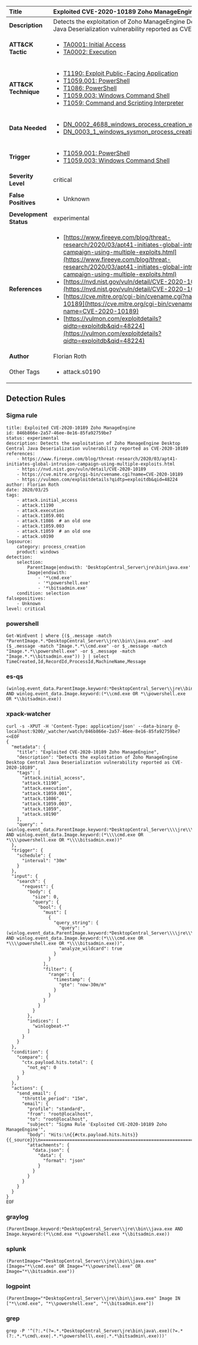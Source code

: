 | Title                    | Exploited CVE-2020-10189 Zoho ManageEngine       |
|:-------------------------|:------------------|
| **Description**          | Detects the exploitation of Zoho ManageEngine Desktop Central Java Deserialization vulnerability reported as CVE-2020-10189 |
| **ATT&amp;CK Tactic**    |  <ul><li>[TA0001: Initial Access](https://attack.mitre.org/tactics/TA0001)</li><li>[TA0002: Execution](https://attack.mitre.org/tactics/TA0002)</li></ul>  |
| **ATT&amp;CK Technique** | <ul><li>[T1190: Exploit Public-Facing Application](https://attack.mitre.org/techniques/T1190)</li><li>[T1059.001: PowerShell](https://attack.mitre.org/techniques/T1059/001)</li><li>[T1086: PowerShell](https://attack.mitre.org/techniques/T1086)</li><li>[T1059.003: Windows Command Shell](https://attack.mitre.org/techniques/T1059/003)</li><li>[T1059: Command and Scripting Interpreter](https://attack.mitre.org/techniques/T1059)</li></ul>  |
| **Data Needed**          | <ul><li>[DN_0002_4688_windows_process_creation_with_commandline](../Data_Needed/DN_0002_4688_windows_process_creation_with_commandline.md)</li><li>[DN_0003_1_windows_sysmon_process_creation](../Data_Needed/DN_0003_1_windows_sysmon_process_creation.md)</li></ul>  |
| **Trigger**              | <ul><li>[T1059.001: PowerShell](../Triggers/T1059.001.md)</li><li>[T1059.003: Windows Command Shell](../Triggers/T1059.003.md)</li></ul>  |
| **Severity Level**       | critical |
| **False Positives**      | <ul><li>Unknown</li></ul>  |
| **Development Status**   | experimental |
| **References**           | <ul><li>[https://www.fireeye.com/blog/threat-research/2020/03/apt41-initiates-global-intrusion-campaign-using-multiple-exploits.html](https://www.fireeye.com/blog/threat-research/2020/03/apt41-initiates-global-intrusion-campaign-using-multiple-exploits.html)</li><li>[https://nvd.nist.gov/vuln/detail/CVE-2020-10189](https://nvd.nist.gov/vuln/detail/CVE-2020-10189)</li><li>[https://cve.mitre.org/cgi-bin/cvename.cgi?name=CVE-2020-10189](https://cve.mitre.org/cgi-bin/cvename.cgi?name=CVE-2020-10189)</li><li>[https://vulmon.com/exploitdetails?qidtp=exploitdb&qid=48224](https://vulmon.com/exploitdetails?qidtp=exploitdb&qid=48224)</li></ul>  |
| **Author**               | Florian Roth |
| Other Tags           | <ul><li>attack.s0190</li></ul> | 

## Detection Rules

### Sigma rule

```
title: Exploited CVE-2020-10189 Zoho ManageEngine
id: 846b866e-2a57-46ee-8e16-85fa92759be7
status: experimental
description: Detects the exploitation of Zoho ManageEngine Desktop Central Java Deserialization vulnerability reported as CVE-2020-10189
references:
    - https://www.fireeye.com/blog/threat-research/2020/03/apt41-initiates-global-intrusion-campaign-using-multiple-exploits.html
    - https://nvd.nist.gov/vuln/detail/CVE-2020-10189
    - https://cve.mitre.org/cgi-bin/cvename.cgi?name=CVE-2020-10189
    - https://vulmon.com/exploitdetails?qidtp=exploitdb&qid=48224
author: Florian Roth
date: 2020/03/25
tags:
    - attack.initial_access
    - attack.t1190
    - attack.execution
    - attack.t1059.001
    - attack.t1086  # an old one
    - attack.t1059.003
    - attack.t1059  # an old one
    - attack.s0190    
logsource:
    category: process_creation
    product: windows
detection:
    selection:
        ParentImage|endswith: 'DesktopCentral_Server\jre\bin\java.exe'
        Image|endswith: 
            - '*\cmd.exe'
            - '*\powershell.exe'
            - '*\bitsadmin.exe'
    condition: selection
falsepositives:
    - Unknown
level: critical

```





### powershell
    
```
Get-WinEvent | where {($_.message -match "ParentImage.*.*DesktopCentral_Server\\jre\\bin\\java.exe" -and ($_.message -match "Image.*.*\\cmd.exe" -or $_.message -match "Image.*.*\\powershell.exe" -or $_.message -match "Image.*.*\\bitsadmin.exe")) } | select TimeCreated,Id,RecordId,ProcessId,MachineName,Message
```


### es-qs
    
```
(winlog.event_data.ParentImage.keyword:*DesktopCentral_Server\\jre\\bin\\java.exe AND winlog.event_data.Image.keyword:(*\\cmd.exe OR *\\powershell.exe OR *\\bitsadmin.exe))
```


### xpack-watcher
    
```
curl -s -XPUT -H 'Content-Type: application/json' --data-binary @- localhost:9200/_watcher/watch/846b866e-2a57-46ee-8e16-85fa92759be7 <<EOF
{
  "metadata": {
    "title": "Exploited CVE-2020-10189 Zoho ManageEngine",
    "description": "Detects the exploitation of Zoho ManageEngine Desktop Central Java Deserialization vulnerability reported as CVE-2020-10189",
    "tags": [
      "attack.initial_access",
      "attack.t1190",
      "attack.execution",
      "attack.t1059.001",
      "attack.t1086",
      "attack.t1059.003",
      "attack.t1059",
      "attack.s0190"
    ],
    "query": "(winlog.event_data.ParentImage.keyword:*DesktopCentral_Server\\\\jre\\\\bin\\\\java.exe AND winlog.event_data.Image.keyword:(*\\\\cmd.exe OR *\\\\powershell.exe OR *\\\\bitsadmin.exe))"
  },
  "trigger": {
    "schedule": {
      "interval": "30m"
    }
  },
  "input": {
    "search": {
      "request": {
        "body": {
          "size": 0,
          "query": {
            "bool": {
              "must": [
                {
                  "query_string": {
                    "query": "(winlog.event_data.ParentImage.keyword:*DesktopCentral_Server\\\\jre\\\\bin\\\\java.exe AND winlog.event_data.Image.keyword:(*\\\\cmd.exe OR *\\\\powershell.exe OR *\\\\bitsadmin.exe))",
                    "analyze_wildcard": true
                  }
                }
              ],
              "filter": {
                "range": {
                  "timestamp": {
                    "gte": "now-30m/m"
                  }
                }
              }
            }
          }
        },
        "indices": [
          "winlogbeat-*"
        ]
      }
    }
  },
  "condition": {
    "compare": {
      "ctx.payload.hits.total": {
        "not_eq": 0
      }
    }
  },
  "actions": {
    "send_email": {
      "throttle_period": "15m",
      "email": {
        "profile": "standard",
        "from": "root@localhost",
        "to": "root@localhost",
        "subject": "Sigma Rule 'Exploited CVE-2020-10189 Zoho ManageEngine'",
        "body": "Hits:\n{{#ctx.payload.hits.hits}}{{_source}}\n================================================================================\n{{/ctx.payload.hits.hits}}",
        "attachments": {
          "data.json": {
            "data": {
              "format": "json"
            }
          }
        }
      }
    }
  }
}
EOF

```


### graylog
    
```
(ParentImage.keyword:*DesktopCentral_Server\\jre\\bin\\java.exe AND Image.keyword:(*\\cmd.exe *\\powershell.exe *\\bitsadmin.exe))
```


### splunk
    
```
(ParentImage="*DesktopCentral_Server\\jre\\bin\\java.exe" (Image="*\\cmd.exe" OR Image="*\\powershell.exe" OR Image="*\\bitsadmin.exe"))
```


### logpoint
    
```
(ParentImage="*DesktopCentral_Server\\jre\\bin\\java.exe" Image IN ["*\\cmd.exe", "*\\powershell.exe", "*\\bitsadmin.exe"])
```


### grep
    
```
grep -P '^(?:.*(?=.*.*DesktopCentral_Server\jre\bin\java\.exe)(?=.*(?:.*.*\cmd\.exe|.*.*\powershell\.exe|.*.*\bitsadmin\.exe)))'
```




